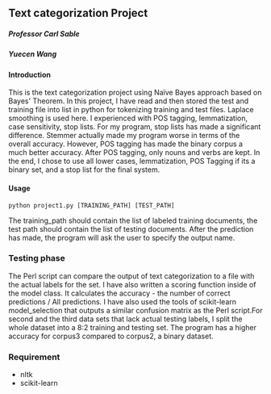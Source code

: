 ## Text categorization Project

##### Professor Carl Sable
##### Yuecen Wang

#### Introduction
This is the text categorization project using Na&#x00EF;ve Bayes approach based on Bayes' Theorem. In this project, I have read and then stored the test and training file into list in python for tokenizing training and test files. Laplace smoothing is used here. I experienced with POS tagging, lemmatization, case sensitivity, stop lists. For my program, stop lists has made a significant difference. Stemmer actually made my program worse in terms of the overall accuracy. However, POS tagging has made the binary corpus a much better accuracy. After POS tagging, only nouns and verbs are kept. In the end, I chose to use all lower cases, lemmatization, POS Tagging if its a binary set, and a stop list for the final system. 

#### Usage
```
python project1.py [TRAINING_PATH] [TEST_PATH]
```
The training_path should contain the list of labeled training documents, the test path should contain the list of testing documents.
After the prediction has made, the program will ask the user to specify the output name.

### Testing phase
The Perl script can compare the output of text categorization to a file with the actual labels for the set. I have also written a scoring function inside of the model class. It calculates the accuracy - the number of correct predictions / All predictions. I have also used the tools of scikit-learn model_selection that outputs a similar confusion matrix as the Perl script.For second and the third data sets that lack actual testing labels, I split the whole dataset into a 8:2 training and testing set. The program has a higher accuracy for corpus3 compared to corpus2, a binary dataset. 

### Requirement
* nltk
* scikit-learn

